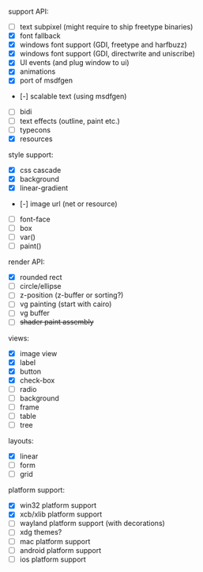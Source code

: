 support API:
 - [ ] text subpixel
       (might require to ship freetype binaries)
 - [X] font fallback
 - [X] windows font support (GDI, freetype and harfbuzz)
 - [X] windows font support (GDI, directwrite and uniscribe)
 - [X] UI events (and plug window to ui)
 - [X] animations
 - [X] port of msdfgen
 - [-] scalable text (using msdfgen)
 - [ ] bidi
 - [ ] text effects (outline, paint etc.)
 - [ ] typecons
 - [X] resources

style support:
 - [X] css cascade
 - [X] background
 - [X] linear-gradient
 - [-] image url (net or resource)
 - [ ] font-face
 - [ ] box
 - [ ] var()
 - [ ] paint()

render API:
 - [X] rounded rect
 - [ ] circle/ellipse
 - [ ] z-position (z-buffer or sorting?)
 - [ ] vg painting (start with cairo)
 - [ ] vg buffer
 - [ ] ~~shader paint assembly~~

views:
 - [X] image view
 - [X] label
 - [X] button
 - [X] check-box
 - [ ] radio
 - [ ] background
 - [ ] frame
 - [ ] table
 - [ ] tree

layouts:
 - [X] linear
 - [ ] form
 - [ ] grid

platform support:
 - [X] win32 platform support
 - [X] xcb/xlib platform support
 - [ ] wayland platform support (with decorations)
 - [ ] xdg themes?
 - [ ] mac platform support
 - [ ] android platform support
 - [ ] ios platform support

